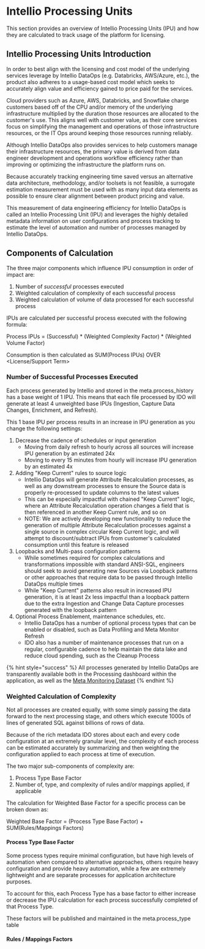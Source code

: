 # Intellio Processing Units

This section provides an overview of Intellio Processing Units (IPU) and how they are calculated to track usage of the platform for licensing.

## Intellio Processing Units Introduction

In order to best align with the licensing and cost model of the underlying services leverage by Intellio DataOps (e.g. Databricks, AWS/Azure, etc.), the product also adheres to a usage-based cost model which seeks to accurately align value and efficiency gained to price paid for the services.

Cloud providers such as Azure, AWS, Databricks, and Snowflake charge customers based off of the CPU and/or memory of the underlying infrastructure multiplied by the duration those resources are allocated to the customer's use. This aligns well with customer value, as their core services focus on simplifying the management and operations of those infrastructure resources, or the IT Ops around keeping those resources running reliably.

Although Intellio DataOps also provides services to help customers manage their infrastructure resources, the primary value is derived from data engineer development and operations workflow efficiency rather than improving or optimizing the infrastructure the platform runs on.

Because accurately tracking engineering time saved versus an alternative data architecture, methodology, and/or toolsets is not feasible, a surrogate estimation measurement must be used with as many input data elements as possible to ensure clear alignment between product pricing and value.

This measurement of data engineering efficiency for Intellio DataOps is called an Intellio Processing Unit (IPU) and leverages the highly detailed metadata information on user configurations and process tracking to estimate the level of automation and number of processes managed by Intellio DataOps.

## Components of Calculation

The three major components which influence IPU consumption in order of impact are:

1. Number of _successful_ processes executed
2. Weighted calculation of complexity of each successful process
3. Weighted calculation of volume of data processed for each successful process

IPUs are calculated per successful process executed with the following formula:

Process IPUs = (Successful) \* (Weighted Complexity Factor) \* (Weighted Volume Factor)

Consumption is then calculated as SUM(Process IPUs) OVER \<License/Support Term>

### Number of Successful Processes Executed

Each process generated by Intellio and stored in the meta.process\_history has a base weight of 1 IPU. This means that each file processed by IDO will generate at least 4 unweighted base IPUs (Ingestion, Capture Data Changes, Enrichment, and Refresh).

This 1 base IPU per process results in an increase in IPU generation as you change the following settings:

1. Decrease the cadence of schedules or input generation
   * Moving from daily refresh to hourly across all sources will increase IPU generation by an estimated 24x
   * Moving to every 15 minutes from hourly will increase IPU generation by an estimated 4x
2. Adding "Keep Current" rules to source logic
   * Intellio DataOps will generate Attribute Recalculation processes, as well as any downstream processes to ensure the Source data is properly re-processed to update columns to the latest values
   * This can be especially impactful with chained "Keep Current" logic, where an Attribute Recalculation operation changes a field that is then referenced in another Keep Current rule, and so on
   * NOTE: We are actively developing new functionality to reduce the generation of multiple Attribute Recalculation processes against a single source in complex circular Keep Current logic, and will attempt to discount/subtract IPUs from customer's calculated consumption until this feature is released
3. Loopbacks and Multi-pass configuration patterns
   * While sometimes required for complex calculations and transformations impossible with standard ANSI-SQL, engineers should seek to avoid generating new Sources via Loopback patterns or other approaches that require data to be passed through Intellio DataOps multiple times
   * While "Keep Current" patterns also result in increased IPU generation, it is at least 2x less impactful than a loopback pattern due to the extra Ingestion and Change Data Capture processes generated with the loopback pattern
4. Optional Process Enablement, maintenance schedules, etc.
   * Intellio DataOps has a number of optional process types that can be enabled or disabled, such as Data Profiling and Meta Monitor Refresh
   * IDO also has a number of maintenance processes that run on a regular, configurable cadence to help maintain the data lake and reduce cloud spending, such as the Cleanup Process

{% hint style="success" %}
All processes generated by Intellio DataOps are transparently available both in the Processing dashboard within the application, as well as the [Meta Monitoring Dataset](metadata-monitoring-dataset.md)
{% endhint %}

### Weighted Calculation of Complexity

Not all processes are created equally, with some simply passing the data forward to the next processing stage, and others which execute 1000s of lines of generated SQL against billions of rows of data.

Because of the rich metadata IDO stores about each and every code configuration at an extremely granular level, the complexity of each process can be estimated accurately by summarizing and then weighting the configuration applied to each process at time of execution.

The two major sub-components of complexity are:

1. Process Type Base Factor
2. Number of, type, and complexity of rules and/or mappings applied, if applicable

The calculation for Weighted Base Factor for a specific process can be broken down as:

Weighted Base Factor = (Process Type Base Factor) + SUM(Rules/Mappings Factors)

#### Process Type Base Factor

Some process types require minimal configuration, but have high levels of automation when compared to alternative approaches, others require heavy configuration and provide heavy automation, while a few are extremely lightweight and are separate processes for application architecture purposes.

To account for this, each Process Type has a base factor to either increase or decrease the IPU calculation for each process successfully completed of that Process Type.

These factors will be published and maintained in the meta.process\_type table

#### Rules / Mappings Factors
